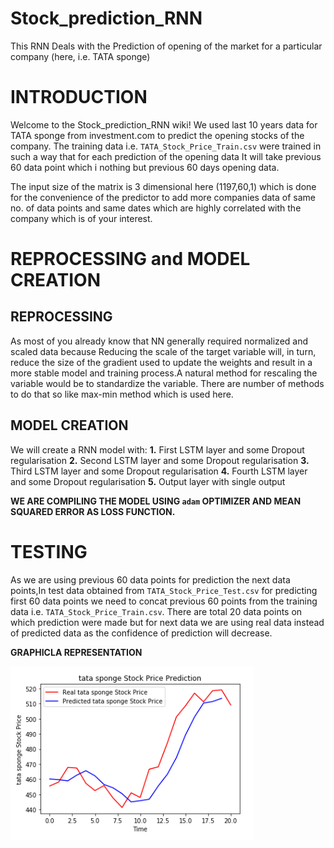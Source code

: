 # Stock_prediction_RNN
This RNN Deals with the Prediction of opening of the market for a particular company (here, i.e. TATA sponge)  

# INTRODUCTION
Welcome to the Stock_prediction_RNN wiki! We used last 10 years data for TATA sponge from investment.com to predict the opening stocks of the company. The training data i.e. `TATA_Stock_Price_Train.csv` were trained in such a way that for each prediction of the opening data It will take previous 60 data point which i nothing but previous 60 days opening data.

The input size of the matrix is 3 dimensional here (1197,60,1) which is done for the convenience of the predictor to add more companies data of same no. of data points and same dates which are highly correlated with the company which is of your interest.

# REPROCESSING and MODEL CREATION
## REPROCESSING
As most of you already know that NN generally required normalized and scaled data because Reducing the scale of the target variable will, in turn, reduce the size of the gradient used to update the weights and result in a more stable model and training process.A natural method for rescaling the variable would be to standardize the variable. There are number of methods to do that so like max-min method which is used here.

## MODEL CREATION
We will create a RNN model with: 
**1.** First LSTM layer and some Dropout regularisation
**2.** Second LSTM layer and some Dropout regularisation 
**3.** Third LSTM layer and some Dropout regularisation 
**4.** Fourth LSTM layer and some Dropout regularisation 
**5.** Output layer with single output

**WE ARE COMPILING THE MODEL USING `adam` OPTIMIZER AND MEAN SQUARED ERROR AS LOSS FUNCTION.**

# TESTING
As we are using previous 60 data points for prediction the next data points,In test data obtained from `TATA_Stock_Price_Test.csv` for predicting first 60 data points we need to concat previous 60 points from the training data i.e. `TATA_Stock_Price_Train.csv`. There are total 20 data points on which prediction were made but for next data we are using real data instead of predicted data as the confidence of prediction will decrease.

**GRAPHICLA REPRESENTATION**


![](Capture.PNG)
